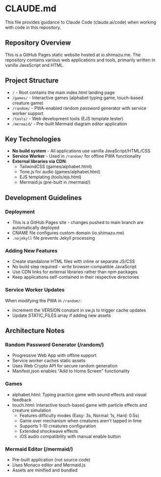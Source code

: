 # CLAUDE.md

This file provides guidance to Claude Code (claude.ai/code) when working with code in this repository.

## Repository Overview

This is a GitHub Pages static website hosted at io.shimazu.me. The repository contains various web applications and tools, primarily written in vanilla JavaScript and HTML.

## Project Structure

- `/` - Root contains the main index.html landing page
- `/games/` - Interactive games (alphabet typing game, touch-based creature game)
- `/random/` - PWA-enabled random password generator with service worker support
- `/tools/` - Web development tools (EJS template tester)
- `/mermaid/` - Pre-built Mermaid diagram editor application

## Key Technologies

- **No build system** - All applications use vanilla JavaScript/HTML/CSS
- **Service Worker** - Used in `/random/` for offline PWA functionality  
- **External libraries via CDN**:
  - TailwindCSS (games/alphabet.html)
  - Tone.js for audio (games/alphabet.html)
  - EJS templating (tools/ejs.html)
  - Mermaid.js (pre-built in /mermaid/)

## Development Guidelines

### Deployment
- This is a GitHub Pages site - changes pushed to main branch are automatically deployed
- CNAME file configures custom domain (io.shimazu.me)
- `.nojekyll` file prevents Jekyll processing

### Adding New Features
- Create standalone HTML files with inline or separate JS/CSS
- No build step required - write browser-compatible JavaScript
- Use CDN links for external libraries rather than npm packages
- Keep applications self-contained in their respective directories

### Service Worker Updates
When modifying the PWA in `/random/`:
- Increment the VERSION constant in sw.js to trigger cache updates
- Update STATIC_FILES array if adding new assets

## Architecture Notes

### Random Password Generator (/random/)
- Progressive Web App with offline support
- Service worker caches static assets
- Uses Web Crypto API for secure random generation
- Manifest.json enables "Add to Home Screen" functionality

### Games
- alphabet.html: Typing practice game with sound effects and visual feedback
- touch.html: Interactive touch-based game with particle effects and creature simulation
  - Features difficulty modes (Easy: 3s, Normal: 1s, Hard: 0.5s)
  - Game over mechanism when creatures aren't tapped in time
  - Supports 1-10 creatures configuration
  - Extended shockwave effects
  - iOS audio compatibility with manual enable button

### Mermaid Editor (/mermaid/)
- Pre-built application (not source code)
- Uses Monaco editor and Mermaid.js
- Assets are minified and bundled